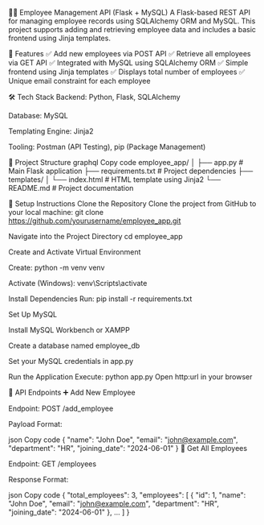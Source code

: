 👩‍💼 Employee Management API (Flask + MySQL)
A Flask-based REST API for managing employee records using SQLAlchemy ORM and MySQL. This project supports adding and retrieving employee data and includes a basic frontend using Jinja templates.




📌 Features
✅ Add new employees via POST API
✅ Retrieve all employees via GET API
✅ Integrated with MySQL using SQLAlchemy ORM
✅ Simple frontend using Jinja templates
✅ Displays total number of employees
✅ Unique email constraint for each employee

🛠️ Tech Stack
Backend: Python, Flask, SQLAlchemy

Database: MySQL

Templating Engine: Jinja2

Tooling: Postman (API Testing), pip (Package Management)

📁 Project Structure
graphql
Copy code
employee_app/
│
├── app.py                 # Main Flask application
├── requirements.txt       # Project dependencies
├── templates/
│   └── index.html         # HTML template using Jinja2
└── README.md              # Project documentation

🚀 Setup Instructions
Clone the Repository
Clone the project from GitHub to your local machine:
git clone https://github.com/yourusername/employee_app.git

Navigate into the Project Directory
cd employee_app

Create and Activate Virtual Environment

Create: python -m venv venv

Activate (Windows): venv\Scripts\activate

Install Dependencies
Run: pip install -r requirements.txt

Set Up MySQL

Install MySQL Workbench or XAMPP

Create a database named employee_db

Set your MySQL credentials in app.py

Run the Application
Execute: python app.py
Open http:url in your browser

📮 API Endpoints
➕ Add New Employee

Endpoint: POST /add_employee

Payload Format:

json
Copy code
{
  "name": "John Doe",
  "email": "john@example.com",
  "department": "HR",
  "joining_date": "2024-06-01"
}
📃 Get All Employees

Endpoint: GET /employees

Response Format:

json
Copy code
{
  "total_employees": 3,
  "employees": [
    {
      "id": 1,
      "name": "John Doe",
      "email": "john@example.com",
      "department": "HR",
      "joining_date": "2024-06-01"
    },
    ...
  ]
}










